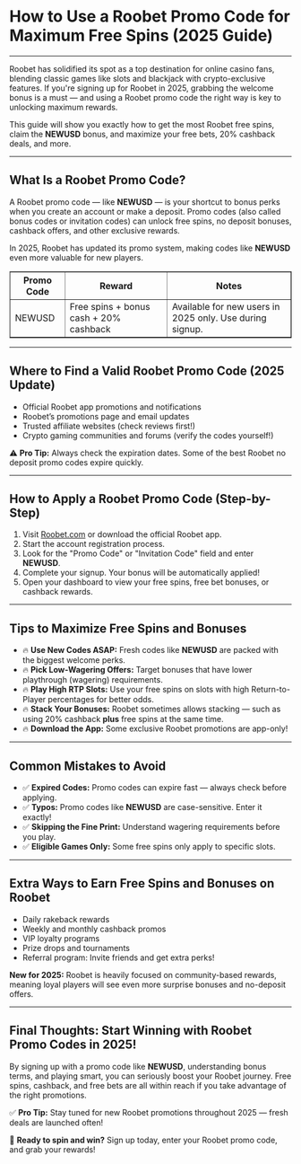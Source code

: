 <h1>How to Use a Roobet Promo Code for Maximum Free Spins (2025 Guide)</h1>

<hr>

<p>Roobet has solidified its spot as a top destination for online casino fans, blending classic games like slots and blackjack with crypto-exclusive features. If you're signing up for Roobet in 2025, grabbing the welcome bonus is a must — and using a Roobet promo code the right way is key to unlocking maximum rewards.</p>

<p>This guide will show you exactly how to get the most Roobet free spins, claim the <strong>NEWUSD</strong> bonus, and maximize your free bets, 20% cashback deals, and more.</p>

<hr>

<h2>What Is a Roobet Promo Code?</h2>
<p>A Roobet promo code — like <strong>NEWUSD</strong> — is your shortcut to bonus perks when you create an account or make a deposit. Promo codes (also called bonus codes or invitation codes) can unlock free spins, no deposit bonuses, cashback offers, and other exclusive rewards.</p>

<p>In 2025, Roobet has updated its promo system, making codes like <strong>NEWUSD</strong> even more valuable for new players.</p>

<table border="1" cellpadding="8" cellspacing="0">
    <thead>
        <tr>
            <th>Promo Code</th>
            <th>Reward</th>
            <th>Notes</th>
        </tr>
    </thead>
    <tbody>
        <tr>
            <td>NEWUSD</td>
            <td>Free spins + bonus cash + 20% cashback</td>
            <td>Available for new users in 2025 only. Use during signup.</td>
        </tr>
    </tbody>
</table>

<hr>

<h2>Where to Find a Valid Roobet Promo Code (2025 Update)</h2>
<ul>
    <li>Official Roobet app promotions and notifications</li>
    <li>Roobet’s promotions page and email updates</li>
    <li>Trusted affiliate websites (check reviews first!)</li>
    <li>Crypto gaming communities and forums (verify the codes yourself!)</li>
</ul>

<p>⚠️ <strong>Pro Tip:</strong> Always check the expiration dates. Some of the best Roobet no deposit promo codes expire quickly.</p>

<hr>

<h2>How to Apply a Roobet Promo Code (Step-by-Step)</h2>
<ol>
    <li>Visit <a href="https://go.roobet.com/visit/?bta=39890&brand=roobet" target="_blank">Roobet.com</a> or download the official Roobet app.</li>
    <li>Start the account registration process.</li>
    <li>Look for the "Promo Code" or "Invitation Code" field and enter <strong>NEWUSD</strong>.</li>
    <li>Complete your signup. Your bonus will be automatically applied!</li>
    <li>Open your dashboard to view your free spins, free bet bonuses, or cashback rewards.</li>
</ol>

<hr>

<h2>Tips to Maximize Free Spins and Bonuses</h2>
<ul>
    <li>🔥 <strong>Use New Codes ASAP:</strong> Fresh codes like <strong>NEWUSD</strong> are packed with the biggest welcome perks.</li>
    <li>🔥 <strong>Pick Low-Wagering Offers:</strong> Target bonuses that have lower playthrough (wagering) requirements.</li>
    <li>🔥 <strong>Play High RTP Slots:</strong> Use your free spins on slots with high Return-to-Player percentages for better odds.</li>
    <li>🔥 <strong>Stack Your Bonuses:</strong> Roobet sometimes allows stacking — such as using 20% cashback <strong>plus</strong> free spins at the same time.</li>
    <li>🔥 <strong>Download the App:</strong> Some exclusive Roobet promotions are app-only!</li>
</ul>

<hr>

<h2>Common Mistakes to Avoid</h2>
<ul>
    <li>✅ <strong>Expired Codes:</strong> Promo codes can expire fast — always check before applying.</li>
    <li>✅ <strong>Typos:</strong> Promo codes like <strong>NEWUSD</strong> are case-sensitive. Enter it exactly!</li>
    <li>✅ <strong>Skipping the Fine Print:</strong> Understand wagering requirements before you play.</li>
    <li>✅ <strong>Eligible Games Only:</strong> Some free spins only apply to specific slots.</li>
</ul>

<hr>

<h2>Extra Ways to Earn Free Spins and Bonuses on Roobet</h2>
<ul>
    <li>Daily rakeback rewards</li>
    <li>Weekly and monthly cashback promos</li>
    <li>VIP loyalty programs</li>
    <li>Prize drops and tournaments</li>
    <li>Referral program: Invite friends and get extra perks!</li>
</ul>

<p><strong>New for 2025:</strong> Roobet is heavily focused on community-based rewards, meaning loyal players will see even more surprise bonuses and no-deposit offers.</p>

<hr>

<h2>Final Thoughts: Start Winning with Roobet Promo Codes in 2025!</h2>
<p>By signing up with a promo code like <strong>NEWUSD</strong>, understanding bonus terms, and playing smart, you can seriously boost your Roobet journey. Free spins, cashback, and free bets are all within reach if you take advantage of the right promotions.</p>

<p>✅ <strong>Pro Tip:</strong> Stay tuned for new Roobet promotions throughout 2025 — fresh deals are launched often!</p>

<p>🎰 <strong>Ready to spin and win?</strong> Sign up today, enter your Roobet promo code, and grab your rewards!</p>

</body>
</html>
